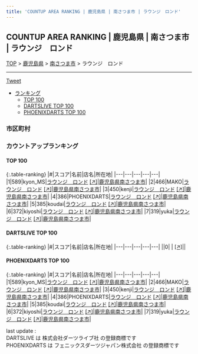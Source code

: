 ```yaml
---
title: 'COUNTUP AREA RANKING | 鹿児島県 | 南さつま市 | ラウンジ　ロンド'
---
```

## COUNTUP AREA RANKING | 鹿児島県 | 南さつま市 | ラウンジ　ロンド

[TOP](/darts/rank/) > [鹿児島県](/darts/rank/鹿児島県/) > [南さつま市](/darts/rank/鹿児島県/南さつま市/) > ラウンジ　ロンド

___

<a href="https://twitter.com/share?ref_src=twsrc%5Etfw" data-text="COUNTUP AREA RANKING | 鹿児島県南さつま市ラウンジ　ロンド" class="twitter-share-button" data-hashtags="DARTSLIVE,PHOENIXDARTS,darts,ダーツ" data-show-count="false">Tweet</a>

* [ランキング](#カウントアップランキング)
    * [TOP 100](#top-100)
    * [DARTSLIVE TOP 100](#dartslive-top-100)
    * [PHOENIXDARTS TOP 100](#phoenixdarts-top-100)

### 市区町村

<ul>

</ul>

### カウントアップランキング

#### TOP 100



{:.table-ranking}
|#|スコア|名前|店名|所在地|
|---|---|---|---|---|
|1|589|<span class="rank-name-pd">kyon_MS</span>|<a href="/darts/rank/shops/75620.html">ラウンジ　ロンド</a> <a href="https://vs.phoenixdarts.com/jp/shop/shopDetailInfo/s_75620?s_seq=75620">[↗]</a>|<a href="/darts/rank/鹿児島県/南さつま市">鹿児島県南さつま市</a>|
|2|466|<span class="rank-name-pd">MAKO</span>|<a href="/darts/rank/shops/75620.html">ラウンジ　ロンド</a> <a href="https://vs.phoenixdarts.com/jp/shop/shopDetailInfo/s_75620?s_seq=75620">[↗]</a>|<a href="/darts/rank/鹿児島県/南さつま市">鹿児島県南さつま市</a>|
|3|450|<span class="rank-name-pd">kenji</span>|<a href="/darts/rank/shops/75620.html">ラウンジ　ロンド</a> <a href="https://vs.phoenixdarts.com/jp/shop/shopDetailInfo/s_75620?s_seq=75620">[↗]</a>|<a href="/darts/rank/鹿児島県/南さつま市">鹿児島県南さつま市</a>|
|4|386|<span class="rank-name-pd">PHOENIXDARTS</span>|<a href="/darts/rank/shops/75620.html">ラウンジ　ロンド</a> <a href="https://vs.phoenixdarts.com/jp/shop/shopDetailInfo/s_75620?s_seq=75620">[↗]</a>|<a href="/darts/rank/鹿児島県/南さつま市">鹿児島県南さつま市</a>|
|5|385|<span class="rank-name-pd">koudai</span>|<a href="/darts/rank/shops/75620.html">ラウンジ　ロンド</a> <a href="https://vs.phoenixdarts.com/jp/shop/shopDetailInfo/s_75620?s_seq=75620">[↗]</a>|<a href="/darts/rank/鹿児島県/南さつま市">鹿児島県南さつま市</a>|
|6|372|<span class="rank-name-pd">kiyoshi</span>|<a href="/darts/rank/shops/75620.html">ラウンジ　ロンド</a> <a href="https://vs.phoenixdarts.com/jp/shop/shopDetailInfo/s_75620?s_seq=75620">[↗]</a>|<a href="/darts/rank/鹿児島県/南さつま市">鹿児島県南さつま市</a>|
|7|319|<span class="rank-name-pd">yuka</span>|<a href="/darts/rank/shops/75620.html">ラウンジ　ロンド</a> <a href="https://vs.phoenixdarts.com/jp/shop/shopDetailInfo/s_75620?s_seq=75620">[↗]</a>|<a href="/darts/rank/鹿児島県/南さつま市">鹿児島県南さつま市</a>|


#### DARTSLIVE TOP 100



{:.table-ranking}
|#|スコア|名前|店名|所在地|
|---|---|---|---|---|
||0|<span class="rank-name-dl"> </span>|<a href="/darts/rank/shops/.html"></a> <a href="">[↗]</a>|<a href="/darts/rank//"></a>|


#### PHOENIXDARTS TOP 100



{:.table-ranking}
|#|スコア|名前|店名|所在地|
|---|---|---|---|---|
|1|589|<span class="rank-name-pd">kyon_MS</span>|<a href="/darts/rank/shops/75620.html">ラウンジ　ロンド</a> <a href="https://vs.phoenixdarts.com/jp/shop/shopDetailInfo/s_75620?s_seq=75620">[↗]</a>|<a href="/darts/rank/鹿児島県/南さつま市">鹿児島県南さつま市</a>|
|2|466|<span class="rank-name-pd">MAKO</span>|<a href="/darts/rank/shops/75620.html">ラウンジ　ロンド</a> <a href="https://vs.phoenixdarts.com/jp/shop/shopDetailInfo/s_75620?s_seq=75620">[↗]</a>|<a href="/darts/rank/鹿児島県/南さつま市">鹿児島県南さつま市</a>|
|3|450|<span class="rank-name-pd">kenji</span>|<a href="/darts/rank/shops/75620.html">ラウンジ　ロンド</a> <a href="https://vs.phoenixdarts.com/jp/shop/shopDetailInfo/s_75620?s_seq=75620">[↗]</a>|<a href="/darts/rank/鹿児島県/南さつま市">鹿児島県南さつま市</a>|
|4|386|<span class="rank-name-pd">PHOENIXDARTS</span>|<a href="/darts/rank/shops/75620.html">ラウンジ　ロンド</a> <a href="https://vs.phoenixdarts.com/jp/shop/shopDetailInfo/s_75620?s_seq=75620">[↗]</a>|<a href="/darts/rank/鹿児島県/南さつま市">鹿児島県南さつま市</a>|
|5|385|<span class="rank-name-pd">koudai</span>|<a href="/darts/rank/shops/75620.html">ラウンジ　ロンド</a> <a href="https://vs.phoenixdarts.com/jp/shop/shopDetailInfo/s_75620?s_seq=75620">[↗]</a>|<a href="/darts/rank/鹿児島県/南さつま市">鹿児島県南さつま市</a>|
|6|372|<span class="rank-name-pd">kiyoshi</span>|<a href="/darts/rank/shops/75620.html">ラウンジ　ロンド</a> <a href="https://vs.phoenixdarts.com/jp/shop/shopDetailInfo/s_75620?s_seq=75620">[↗]</a>|<a href="/darts/rank/鹿児島県/南さつま市">鹿児島県南さつま市</a>|
|7|319|<span class="rank-name-pd">yuka</span>|<a href="/darts/rank/shops/75620.html">ラウンジ　ロンド</a> <a href="https://vs.phoenixdarts.com/jp/shop/shopDetailInfo/s_75620?s_seq=75620">[↗]</a>|<a href="/darts/rank/鹿児島県/南さつま市">鹿児島県南さつま市</a>|


<div class="footer border-top border-gray-light mt-5 pt-3 text-right text-gray">
    last update : <span style="font-weight: italic" id="foot_last_modified"></span><br />
    DARTSLIVE は 株式会社ダーツライブ社 の登録商標です<br />
    PHOENIXDARTS は フェニックスダーツジャパン株式会社 の登録商標です<br />
</div>

<script src="https://cdnjs.cloudflare.com/ajax/libs/jquery.tablesorter/2.31.3/js/jquery.tablesorter.min.js" integrity="sha512-qzgd5cYSZcosqpzpn7zF2ZId8f/8CHmFKZ8j7mU4OUXTNRd5g+ZHBPsgKEwoqxCtdQvExE5LprwwPAgoicguNg==" crossorigin="anonymous" referrerpolicy="no-referrer"></script>
<link rel="stylesheet" href="https://cdnjs.cloudflare.com/ajax/libs/jquery.tablesorter/2.31.3/css/theme.default.min.css" integrity="sha512-wghhOJkjQX0Lh3NSWvNKeZ0ZpNn+SPVXX1Qyc9OCaogADktxrBiBdKGDoqVUOyhStvMBmJQ8ZdMHiR3wuEq8+w==" crossorigin="anonymous" referrerpolicy="no-referrer" />
<script>
$(function() {
    $(".table-ranking").tablesorter({sortList:[[0, 0]]});
    $("#foot_last_modified").text(formatDate(new Date(document.lastModified), 'yyyy-MM-dd HH:mm:ss'));
});
</script>

<script async src="https://platform.twitter.com/widgets.js" charset="utf-8"></script>